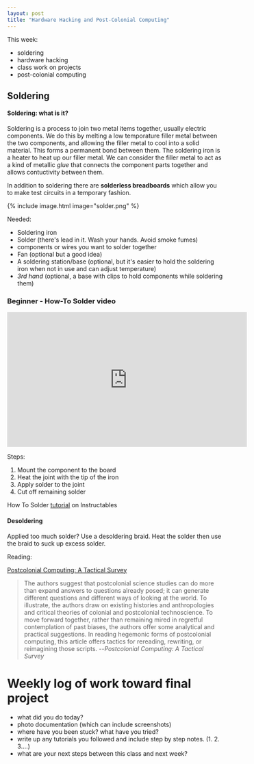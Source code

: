 ```yaml
---
layout: post
title: "Hardware Hacking and Post-Colonial Computing"
---
```


This week:
- soldering
- hardware hacking
- class work on projects
- post-colonial computing

## Soldering

#### Soldering: what is it?

Soldering is a process to join two metal items together, usually electric components. We do this by melting a low temporature filler metal between the two components, and allowing the filler metal to cool into a solid material. This forms a permanent bond between them. The soldering iron is a heater to heat up our filler metal. We can consider the filler metal to act as a kind of metallic *glue* that connects the component parts together and allows contuctivity between them.

In addition to soldering there are **solderless breadboards** which allow you to make test circuits in a temporary fashion.

{% include image.html image="solder.png" %}

Needed:

- Soldering iron
- Solder (there's lead in it. Wash your hands. Avoid smoke fumes)
- components or wires you want to solder together
- Fan (optional but a good idea)
- A soldering station/base (optional, but it's easier to hold the soldering iron when not in use and can adjust temperature)
- *3rd hand* (optional, a base with clips to hold components while soldering them)

### Beginner - How-To Solder video

<iframe width="560" height="315" src="https://www.youtube.com/embed/kTURB6QboNY" frameborder="0" allow="accelerometer; autoplay; encrypted-media; gyroscope; picture-in-picture" allowfullscreen></iframe>

Steps:

1. Mount the component to the board
2. Heat the joint with the tip of the iron
3. Apply solder to the joint
4. Cut off remaining solder

How To Solder [tutorial](https://www.instructables.com/id/How-to-solder/) on Instructables

#### Desoldering

Applied too much solder? Use a desoldering braid. Heat the solder then use the braid to suck up excess solder.

Reading:

[Postcolonial Computing: A Tactical Survey](https://journals.sagepub.com/doi/full/10.1177/0162243910389594)

> The authors suggest that postcolonial science studies can do more than expand answers to questions already posed; it can generate different questions and different ways of looking at the world. To illustrate, the authors draw on existing histories and anthropologies and critical theories of colonial and postcolonial technoscience. To move forward together, rather than remaining mired in regretful contemplation of past biases, the authors offer some analytical and practical suggestions. In reading hegemonic forms of postcolonial computing, this article offers tactics for rereading, rewriting, or reimagining those scripts. --*Postcolonial Computing: A Tactical Survey*

# Weekly log of work toward final project

- what did you do today?
- photo documentation (which can include screenshots)
- where have you been stuck? what have you tried? 
- write up any tutorials you followed and include step by step notes. (1. 2. 3....)
- what are your next steps between this class and next week?
